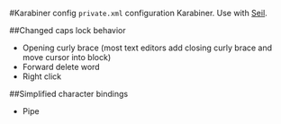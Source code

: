 #Karabiner config
`private.xml` configuration Karabiner. Use with [Seil](https://pqrs.org/osx/karabiner/seil.html.en).

##Changed caps lock behavior
* Opening curly brace (most text editors add closing curly brace and move cursor into block)
* Forward delete word
* Right click

##Simplified character bindings
* Pipe
